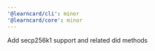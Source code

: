 ```yaml
---
'@learncard/cli': minor
'@learncard/core': minor
---
```


Add secp256k1 support and related did methods
